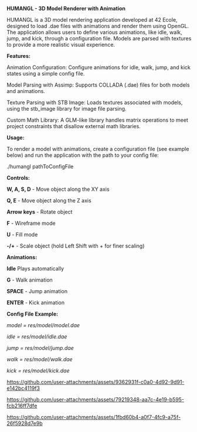 **HUMANGL - 3D Model Renderer with Animation**

HUMANGL is a 3D model rendering application developed at 42 Ecole, designed to load .dae files with animations and render them using OpenGL. The application allows users to define various animations, like idle, walk, jump, and kick, through a configuration file. Models are parsed with textures to provide a more realistic visual experience.

**Features:**

Animation Configuration: Configure animations for idle, walk, jump, and kick states using a simple config file.

Model Parsing with Assimp: Supports COLLADA (.dae) files for both models and animations.

Texture Parsing with STB Image: Loads textures associated with models, using the stb_image library for image file parsing.

Custom Math Library: A GLM-like library handles matrix operations to meet project constraints that disallow external math libraries.

**Usage:**

To render a model with animations, create a configuration file (see example below) and run the application with the path to your config file:

./humangl pathToConfigFile

**Controls:**

**W, A, S, D** - Move object along the XY axis

**Q, E** - Move object along the Z axis

**Arrow keys** - Rotate object

**F** - Wireframe mode

**U** - Fill mode

**-/+** - Scale object (hold Left Shift with + for finer scaling)

**Animations:**

**Idle** Plays automatically

**G** - Walk animation

**SPACE** - Jump animation

**ENTER** - Kick animation

**Config File Example:**

_model = res/model/model.dae_

_idle = res/model/idle.dae_

_jump = res/model/jump.dae_

_walk = res/model/walk.dae_

_kick = res/model/kick.dae_

https://github.com/user-attachments/assets/9362931f-c0a0-4d92-9d91-e142bc4119f3

https://github.com/user-attachments/assets/79219348-aa7c-4e19-b595-fcb216ff7dfe

https://github.com/user-attachments/assets/1fbd60b4-a0f7-4fc9-a75f-26f5928d7e9b





